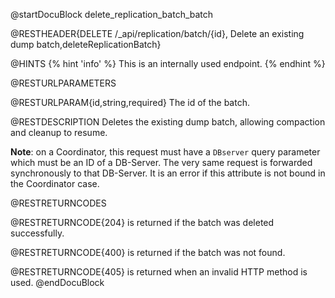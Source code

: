 
@startDocuBlock delete_replication_batch_batch

@RESTHEADER{DELETE /_api/replication/batch/{id}, Delete an existing dump batch,deleteReplicationBatch}

@HINTS
{% hint 'info' %}
This is an internally used endpoint.
{% endhint %}

@RESTURLPARAMETERS

@RESTURLPARAM{id,string,required}
The id of the batch.

@RESTDESCRIPTION
Deletes the existing dump batch, allowing compaction and cleanup to resume.

**Note**: on a Coordinator, this request must have a `DBserver`
query parameter which must be an ID of a DB-Server.
The very same request is forwarded synchronously to that DB-Server.
It is an error if this attribute is not bound in the Coordinator case.

@RESTRETURNCODES

@RESTRETURNCODE{204}
is returned if the batch was deleted successfully.

@RESTRETURNCODE{400}
is returned if the batch was not found.

@RESTRETURNCODE{405}
is returned when an invalid HTTP method is used.
@endDocuBlock
